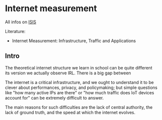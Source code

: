 # Internet measurement

All infos on [ISIS](https://isis.tu-berlin.de/course/view.php?id=16281)

Literature:
- Internet Measurement: Infrastructure, Traffic and Applications


## Intro

The theoretical internet structure we learn in school can be quite different its version we actually observe IRL. There is a big gap between 

The internet is a critical infrastructure, and we ought to understand it to be clever about performances, privacy, and policymaking; but simple questions like "how many active IPs are there" or "how much traffic does IoT devices account for" can be extremely difficult to answer.

The main reasons for such difficulties are the lack of central authority, the lack of ground truth, and the speed at which the internet evolves.